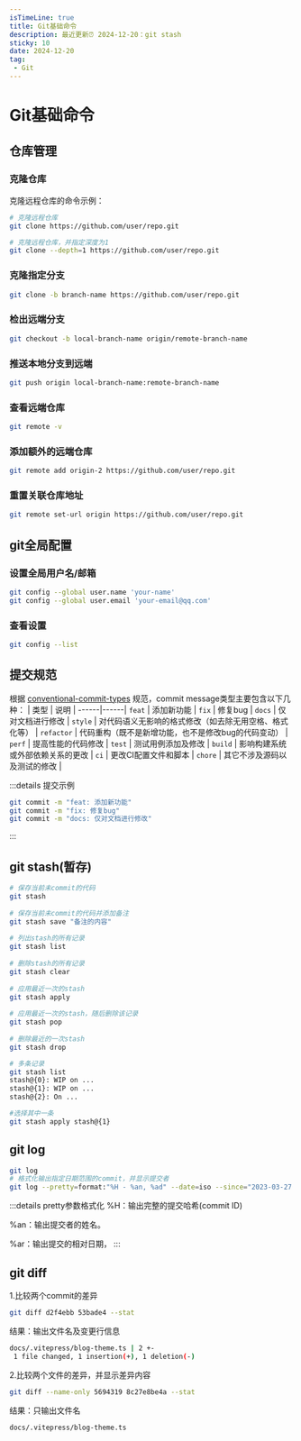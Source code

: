 ```yaml
---
isTimeLine: true
title: Git基础命令
description: 最近更新⏰ 2024-12-20：git stash
sticky: 10
date: 2024-12-20
tag: 
 - Git
---
```


# Git基础命令

## 仓库管理
### 克隆仓库
克隆远程仓库的命令示例：
```sh
# 克隆远程仓库
git clone https://github.com/user/repo.git

# 克隆远程仓库，并指定深度为1
git clone --depth=1 https://github.com/user/repo.git
```

### 克隆指定分支
```sh
git clone -b branch-name https://github.com/user/repo.git
```

### 检出远端分支
```sh
git checkout -b local-branch-name origin/remote-branch-name
```

### 推送本地分支到远端
```sh
git push origin local-branch-name:remote-branch-name
```
### 查看远端仓库
```sh
git remote -v
```
### 添加额外的远端仓库
```sh
git remote add origin-2 https://github.com/user/repo.git
```

### 重置关联仓库地址
```sh
git remote set-url origin https://github.com/user/repo.git
```

## git全局配置

### 设置全局用户名/邮箱
```sh
git config --global user.name 'your-name'
git config --global user.email 'your-email@qq.com'
``` 

### 查看设置
```sh
git config --list
``` 

## 提交规范
根据 [conventional-commit-types](https://github.com/commitizen/conventional-commit-types) 规范，commit message类型主要包含以下几种：
| 类型 | 说明 |
------|------|
 `feat` | 添加新功能 |
 `fix` | 修复bug |
 `docs` | 仅对文档进行修改 |
 `style` | 对代码语义无影响的格式修改（如去除无用空格、格式化等） |
 `refactor` | 代码重构（既不是新增功能，也不是修改bug的代码变动） |
 `perf` | 提高性能的代码修改 |
 `test` | 测试用例添加及修改 |
 `build` | 影响构建系统或外部依赖关系的更改 |
 `ci` | 更改CI配置文件和脚本 |
 `chore` | 其它不涉及源码以及测试的修改 |

:::details 提交示例
```sh 
git commit -m "feat: 添加新功能"
git commit -m "fix: 修复bug"
git commit -m "docs: 仅对文档进行修改"
```
:::

## git stash(暂存)
```sh
# 保存当前未commit的代码  
git stash  
  
# 保存当前未commit的代码并添加备注  
git stash save "备注的内容"  
  
# 列出stash的所有记录  
git stash list  
  
# 删除stash的所有记录  
git stash clear  
  
# 应用最近一次的stash  
git stash apply  
  
# 应用最近一次的stash，随后删除该记录  
git stash pop  
  
# 删除最近的一次stash  
git stash drop  

# 多条记录
git stash list  
stash@{0}: WIP on ...  
stash@{1}: WIP on ...  
stash@{2}: On ...  

#选择其中一条
git stash apply stash@{1}  
```
## git log
```sh
git log
# 格式化输出指定日期范围的commit，并显示提交者
git log --pretty=format:"%H - %an, %ad" --date=iso --since="2023-03-27 00:00:00" --before="2025-03-30 23:59:59" --no-merges
```


:::details pretty参数格式化
%H：输出完整的提交哈希(commit ID)

%an：输出提交者的姓名。

%ar：输出提交的相对日期，
:::

## git diff
1.比较两个commit的差异
```sh
git diff d2f4ebb 53bade4 --stat
```
结果：输出文件名及变更行信息
```sh
docs/.vitepress/blog-theme.ts | 2 +-
 1 file changed, 1 insertion(+), 1 deletion(-)
```
2.比较两个文件的差异，并显示差异内容
```sh
git diff --name-only 5694319 8c27e8be4a --stat
```
结果：只输出文件名
```sh
docs/.vitepress/blog-theme.ts
```

